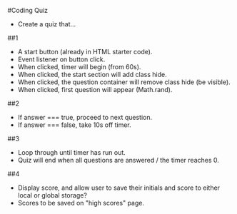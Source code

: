 #Coding Quiz

- Create a quiz that...

##1

- A start button (already in HTML starter code).
- Event listener on button click.
- When clicked, timer will begin (from 60s).
- When clicked, the start section will add class hide.
- When clicked, the question container will remove class hide (be visible).
- When clicked, first question will appear (Math.rand).

##2

- If answer === true, proceed to next question.
- If answer === false, take 10s off timer.

##3
- Loop through until timer has run out.
- Quiz will end when all questions are answered / the timer reaches 0.

##4
- Display score, and allow user to save their initials and score to either local or global storage?
- Scores to be saved on "high scores" page.
